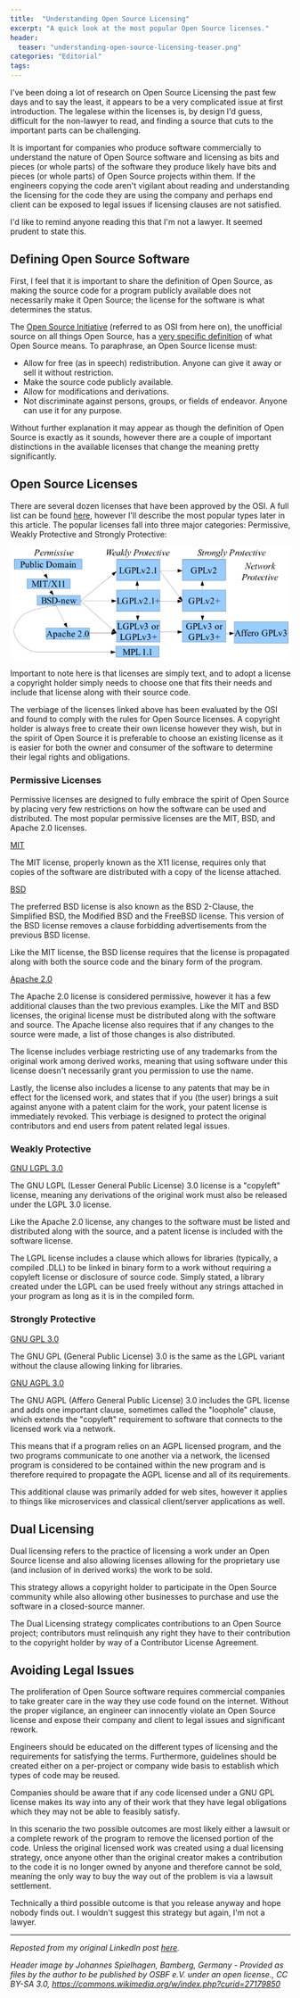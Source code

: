```yaml
---
title:  "Understanding Open Source Licensing"
excerpt: "A quick look at the most popular Open Source licenses."
header:
  teaser: "understanding-open-source-licensing-teaser.png"
categories: "Editorial"
tags:
---
```


I've been doing a lot of research on Open Source Licensing the past few days and to say the least, it appears to be a very complicated issue at first introduction.  The legalese within the licenses is, by design I'd guess, difficult for the non-lawyer to read, and finding a source that cuts to the important parts can be challenging.

It is important for companies who produce software commercially to understand the nature of Open Source software and licensing as bits and pieces (or whole parts) of the software they produce likely have bits and pieces (or whole parts) of Open Source projects within them.  If the engineers copying the code aren't vigilant about reading and understanding the licensing for the code they are using the company and perhaps end client can be exposed to legal issues if licensing clauses are not satisfied.

I'd like to remind anyone reading this that I'm not a lawyer.  It seemed prudent to state this.

## Defining Open Source Software

First, I feel that it is important to share the definition of Open Source, as making the source code for a program publicly available does not necessarily make it Open Source; the license for the software is what determines the status.

The [Open Source Initiative](https://opensource.org/) (referred to as OSI from here on), the unofficial source on all things Open Source, has a [very specific definition](https://opensource.org/osd) of what Open Source means.  To paraphrase, an Open Source license must:

* Allow for free (as in speech) redistribution.  Anyone can give it away or sell it without restriction.
* Make the source code publicly available.
* Allow for modifications and derivations.
* Not discriminate against persons, groups, or fields of endeavor.  Anyone can use it for any purpose.

Without further explanation it may appear as though the definition of Open Source is exactly as it sounds, however there are a couple of important distinctions in the available licenses that change the meaning pretty significantly.

## Open Source Licenses

There are several dozen licenses that have been approved by the OSI.  A full list can be found [here](https://opensource.org/licenses/alphabetical), however I'll describe the most popular types later in this article.  The popular licenses fall into three major categories: Permissive, Weakly Protective and Strongly Protective:

![Open Source License Diagram](/images/open-source-licenses.png)

Important to note here is that licenses are simply text, and to adopt a license a copyright holder simply needs to choose one that fits their needs and include that license along with their source code.  

The verbiage of the licenses linked above has been evaluated by the OSI and found to comply with the rules for Open Source licenses.  A copyright holder is always free to create their own license however they wish, but in the spirit of Open Source it is preferable to choose an existing license as it is easier for both the owner and consumer of the software to determine their legal rights and obligations.

### Permissive Licenses

Permissive licenses are designed to fully embrace the spirit of Open Source by placing very few restrictions on how the software can be used and distributed.  The most popular permissive licenses are the MIT, BSD, and Apache 2.0 licenses.

[MIT](https://opensource.org/licenses/MIT)

The MIT license, properly known as the X11 license, requires only that copies of the software are distributed with a copy of the license attached.  

[BSD](https://opensource.org/licenses/BSD-2-Clause)

The preferred BSD license is also known as the BSD 2-Clause, the Simplified BSD, the Modified BSD and the FreeBSD license.  This version of the BSD license removes a clause forbidding advertisements from the previous BSD license.

Like the MIT license, the BSD license requires that the license is propagated along with both the source code and the binary form of the program.

[Apache 2.0](https://opensource.org/licenses/Apache-2.0)

The Apache 2.0 license is considered permissive, however it has a few additional clauses than the two previous examples.  Like the MIT and BSD licenses, the original license must be distributed along with the software and source.  The Apache license also requires that if any changes to the source were made, a list of those changes is also distributed.

The license includes verbiage restricting use of any trademarks from the original work among derived works, meaning that using software under this license doesn't necessarily grant you permission to use the name.

Lastly, the license also includes a license to any patents that may be in effect for the licensed work, and states that if you (the user) brings a suit against anyone with a patent claim for the work, your patent license is immediately revoked.  This verbiage is designed to protect the original contributors and end users from patent related legal issues.

### Weakly Protective 

[GNU LGPL 3.0](https://opensource.org/licenses/LGPL-3.0)

The GNU LGPL (Lesser General Public License) 3.0 license is a "copyleft" license, meaning any derivations of the original work must also be released under the LGPL 3.0 license.

Like the Apache 2.0 license, any changes to the software must be listed and distributed along with the source, and a patent license is included with the software license.

The LGPL license includes a clause which allows for libraries (typically, a compiled .DLL) to be linked in binary form to a work without requiring a copyleft license or disclosure of source code.  Simply stated, a library created under the LGPL can be used freely without any strings attached in your program as long as it is in the compiled form.

### Strongly Protective

[GNU GPL 3.0](https://opensource.org/licenses/GPL-3.0)

The GNU GPL (General Public License) 3.0 is the same as the LGPL variant without the clause allowing linking for libraries.

[GNU AGPL 3.0](https://opensource.org/licenses/AGPL-3.0)

The GNU AGPL (Affero General Public License) 3.0 includes the GPL license and adds one important clause, sometimes called the "loophole" clause, which extends the "copyleft" requirement to software that connects to the licensed work via a network.

This means that if a program relies on an AGPL licensed program, and the two programs communicate to one another via a network, the licensed program is considered to be contained within the new program and is therefore required to propagate the AGPL license and all of its requirements.

This additional clause was primarily added for web sites, however it applies to things like microservices and classical client/server applications as well.

## Dual Licensing

Dual licensing refers to the practice of licensing a work under an Open Source license and also allowing licenses allowing for the proprietary use (and inclusion of in derived works) the work to be sold.

This strategy allows a copyright holder to participate in the Open Source community while also allowing other businesses to purchase and use the software in a closed-source manner.

The Dual Licensing strategy complicates contributions to an Open Source project; contributors must relinquish any right they have to their contribution to the copyright holder by way of a Contributor License Agreement.

## Avoiding Legal Issues

The proliferation of Open Source software requires commercial companies to take greater care in the way they use code found on the internet.  Without the proper vigilance, an engineer can innocently violate an Open Source license and expose their company and client to legal issues and significant rework.

Engineers should be educated on the different types of licensing and the requirements for satisfying the terms.  Furthermore, guidelines should be created either on a per-project or company wide basis to establish which types of code may be reused.

Companies should be aware that if any code licensed under a GNU GPL license makes its way into any of their work that they have legal obligations which they may not be able to feasibly satisfy.  

In this scenario the two possible outcomes are most likely either a lawsuit or a complete rework of the program to remove the licensed portion of the code.  Unless the original licensed work was created using a dual licensing strategy, once anyone other than the original creator makes a contribution to the code it is no longer owned by anyone and therefore cannot be sold, meaning the only way to buy the way out of the problem is via a lawsuit settlement.

Technically a third possible outcome is that you release anyway and hope nobody finds out.  I wouldn't suggest this strategy but again, I'm not a lawyer.

---

*Reposted from my original LinkedIn post [here](https://www.linkedin.com/pulse/understanding-open-source-licensing-jp-dillingham).*

 

*Header image by Johannes Spielhagen, Bamberg, Germany - Provided as files by the author to be published by OSBF e.V. under an open license., CC BY-SA 3.0, https://commons.wikimedia.org/w/index.php?curid=27179850*